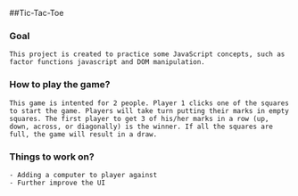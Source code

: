 ##Tic-Tac-Toe

### Goal

    This project is created to practice some JavaScript concepts, such as factor functions javascript and DOM manipulation.

### How to play the game?

    This game is intented for 2 people. Player 1 clicks one of the squares to start the game. Players will take turn putting their marks in empty squares. The first player to get 3 of his/her marks in a row (up, down, across, or diagonally) is the winner. If all the squares are full, the game will result in a draw.

### Things to work on?

    - Adding a computer to player against
    - Further improve the UI
